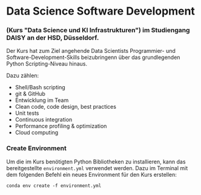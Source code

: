 # Data Science Software Development
### (Kurs "Data Science und KI Infrastrukturen") im Studiengang DAISY an der HSD, Düsseldorf.

Der Kurs hat zum Ziel angehende Data Scientists Programmier- und Software-Development-Skills beizubringenn über das grundlegenden Python Scripting-Niveau hinaus.

Dazu zählen:
- Shell/Bash scripting
- git & GitHub
- Entwicklung im Team
- Clean code, code design, best practices
- Unit tests
- Continuous integration
- Performance profiling & optimization
- Cloud computing


### Create Environment
Um die im Kurs benötigten Python Bibliotheken zu installieren, kann das bereitgestellte `environment.yml` verwendet werden. Dazu im Terminal mit dem folgenden Befehl ein neues Environment für den Kurs erstellen:

```
conda env create -f environment.yml
```